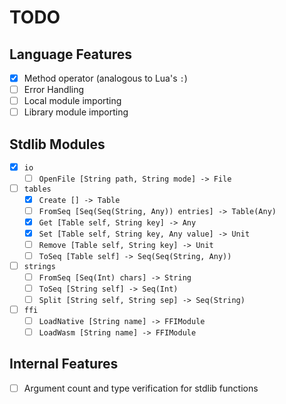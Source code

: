 # TODO

## Language Features

- [x] Method operator (analogous to Lua's `:`)
- [ ] Error Handling
- [ ] Local module importing
- [ ] Library module importing

## Stdlib Modules

- [x] `io`
    - [ ] `OpenFile [String path, String mode] -> File`
- [ ] `tables`
    - [x] `Create [] -> Table`
    - [ ] `FromSeq [Seq(Seq(String, Any)) entries] -> Table(Any)`
    - [x] `Get [Table self, String key] -> Any`
    - [x] `Set [Table self, String key, Any value] -> Unit`
    - [ ] `Remove [Table self, String key] -> Unit`
    - [ ] `ToSeq [Table self] -> Seq(Seq(String, Any))`
- [ ] `strings`
    - [ ] `FromSeq [Seq(Int) chars] -> String`
    - [ ] `ToSeq [String self] -> Seq(Int)`
    - [ ] `Split [String self, String sep] -> Seq(String)`
- [ ] `ffi`
    - [ ] `LoadNative [String name] -> FFIModule`
    - [ ] `LoadWasm [String name] -> FFIModule`

## Internal Features

- [ ] Argument count and type verification for stdlib functions
